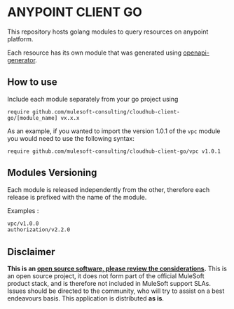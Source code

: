 # ANYPOINT CLIENT GO

This repository hosts golang modules to query resources on anypoint platform.

Each resource has its own module that was generated using [openapi-generator](https://openapi-generator.tech/).

## How to use

Include each module separately from your go project using

```golang
require github.com/mulesoft-consulting/cloudhub-client-go/[module_name] vx.x.x
```

As an example, if you wanted to import the version 1.0.1 of the `vpc` module you would need to use the following syntax:

```golang
require github.com/mulesoft-consulting/cloudhub-client-go/vpc v1.0.1
```

## Modules Versioning

Each module is released independently from the other, therefore each release is prefixed with the name of the module.

Examples :

```bash
vpc/v1.0.0
authorization/v2.2.0
```

## Disclaimer

**This is an [open source software, please review the considerations](LICENSE.md).**
This is an open source project, it does not form part of the official MuleSoft product stack, and is therefore not included in MuleSoft support SLAs. Issues should be directed to the community, who will try to assist on a best endeavours basis. This application is distributed **as is**.
